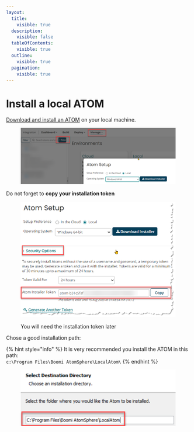 ```yaml
---
layout:
  title:
    visible: true
  description:
    visible: false
  tableOfContents:
    visible: true
  outline:
    visible: true
  pagination:
    visible: true
---
```


# Install a local ATOM

[Download and install an ATOM](https://help.boomi.com/bundle/integration/page/t-atm-Downloading\_the\_local\_Atom\_installer.html) on your local machine.

<div align="left">

<figure><img src="../../../.gitbook/assets/boomiAtomDownload0.png" alt="" width="563"><figcaption></figcaption></figure>

</div>

Do not forget to **copy your installation token**

<div align="left">

<figure><img src="../../../.gitbook/assets/boomiAtomDownload.png" alt="" width="538"><figcaption><p>You will need the installation token later</p></figcaption></figure>

</div>

Chose a good installation path:

{% hint style="info" %}
&#x20;It is very recommended you install the ATOM in this path: \
`c:\Program Files\Boomi AtomSphere\LocalAtom\`
{% endhint %}

<figure><img src="../../../.gitbook/assets/Untitled (1).png" alt=""><figcaption></figcaption></figure>
